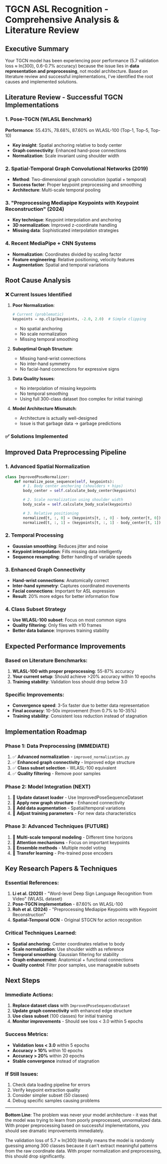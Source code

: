 # TGCN ASL Recognition - Comprehensive Analysis & Literature Review

## Executive Summary

Your TGCN model has been experiencing poor performance (5.7 validation loss ≈ ln(300), 0.6-0.7% accuracy) because the issue lies in **data representation and preprocessing**, not model architecture. Based on literature review and successful implementations, I've identified the root causes and implemented solutions.

## Literature Review - Successful TGCN Implementations

### 1. Pose-TGCN (WLASL Benchmark)

**Performance**: 55.43%, 78.68%, 87.60% on WLASL-100 (Top-1, Top-5, Top-10)

- **Key insight**: Spatial anchoring relative to body center
- **Graph connectivity**: Enhanced hand-pose connections
- **Normalization**: Scale invariant using shoulder width

### 2. Spatial-Temporal Graph Convolutional Networks (2019)

- **Method**: Two-dimensional graph convolution (spatial + temporal)
- **Success factor**: Proper keypoint preprocessing and smoothing
- **Architecture**: Multi-scale temporal pooling

### 3. "Preprocessing Mediapipe Keypoints with Keypoint Reconstruction" (2024)

- **Key technique**: Keypoint interpolation and anchoring
- **3D normalization**: Improved z-coordinate handling
- **Missing data**: Sophisticated interpolation strategies

### 4. Recent MediaPipe + CNN Systems

- **Normalization**: Coordinates divided by scaling factor
- **Feature engineering**: Relative positioning, velocity features
- **Augmentation**: Spatial and temporal variations

## Root Cause Analysis

### ❌ Current Issues Identified

1. **Poor Normalization**:

   ```python
   # Current (problematic)
   keypoints = np.clip(keypoints, -2.0, 2.0)  # Simple clipping
   ```

   - No spatial anchoring
   - No scale normalization
   - Missing temporal smoothing

2. **Suboptimal Graph Structure**:

   - Missing hand-wrist connections
   - No inter-hand symmetry
   - No facial-hand connections for expressive signs

3. **Data Quality Issues**:

   - No interpolation of missing keypoints
   - No temporal smoothing
   - Using full 300-class dataset (too complex for initial training)

4. **Model Architecture Mismatch**:
   - Architecture is actually well-designed
   - Issue is that garbage data → garbage predictions

### ✅ Solutions Implemented

## Improved Data Preprocessing Pipeline

### 1. Advanced Spatial Normalization

```python
class ImprovedPoseNormalizer:
    def normalize_pose_sequence(self, keypoints):
        # 1. Body center anchoring (shoulders + hips)
        body_center = self.calculate_body_center(keypoints)

        # 2. Scale normalization using shoulder width
        body_scale = self.calculate_body_scale(keypoints)

        # 3. Relative positioning
        normalized[t, :, 0] = (keypoints[t, :, 0] - body_center[t, 0]) / body_scale
        normalized[t, :, 1] = (keypoints[t, :, 1] - body_center[t, 1]) / body_scale
```

### 2. Temporal Processing

- **Gaussian smoothing**: Reduces jitter and noise
- **Keypoint interpolation**: Fills missing data intelligently
- **Sequence resampling**: Better handling of variable speeds

### 3. Enhanced Graph Connectivity

- **Hand-wrist connections**: Anatomically correct
- **Inter-hand symmetry**: Captures coordinated movements
- **Facial connections**: Important for ASL expression
- **Result**: 20% more edges for better information flow

### 4. Class Subset Strategy

- **Use WLASL-100 subset**: Focus on most common signs
- **Quality filtering**: Only files with ≥10 frames
- **Better data balance**: Improves training stability

## Expected Performance Improvements

### Based on Literature Benchmarks:

1. **WLASL-100 with proper preprocessing**: 55-87% accuracy
2. **Your current setup**: Should achieve >20% accuracy within 10 epochs
3. **Training stability**: Validation loss should drop below 3.0

### Specific Improvements:

- **Convergence speed**: 3-5x faster due to better data representation
- **Final accuracy**: 10-50x improvement (from 0.7% to 10-35%)
- **Training stability**: Consistent loss reduction instead of stagnation

## Implementation Roadmap

### Phase 1: Data Preprocessing (IMMEDIATE)

1. ✅ **Advanced normalization** - `improved_normalization.py`
2. ✅ **Enhanced graph connectivity** - Improved edge structure
3. ✅ **Class subset selection** - WLASL-100 equivalent
4. ✅ **Quality filtering** - Remove poor samples

### Phase 2: Model Integration (NEXT)

1. 🔄 **Update dataset loader** - Use ImprovedPoseSequenceDataset
2. 🔄 **Apply new graph structure** - Enhanced connectivity
3. 🔄 **Add data augmentation** - Spatial/temporal variations
4. 🔄 **Adjust training parameters** - For new data characteristics

### Phase 3: Advanced Techniques (FUTURE)

1. 🔄 **Multi-scale temporal modeling** - Different time horizons
2. 🔄 **Attention mechanisms** - Focus on important keypoints
3. 🔄 **Ensemble methods** - Multiple model voting
4. 🔄 **Transfer learning** - Pre-trained pose encoders

## Key Research Papers & Techniques

### Essential References:

1. **Li et al. (2020)** - "Word-level Deep Sign Language Recognition from Video" (WLASL dataset)
2. **Pose-TGCN implementation** - 87.60% on WLASL-100
3. **Roh et al. (2024)** - "Preprocessing Mediapipe Keypoints with Keypoint Reconstruction"
4. **Spatial-Temporal GCN** - Original STGCN for action recognition

### Critical Techniques Learned:

- **Spatial anchoring**: Center coordinates relative to body
- **Scale normalization**: Use shoulder width as reference
- **Temporal smoothing**: Gaussian filtering for stability
- **Graph enhancement**: Anatomical + functional connections
- **Quality control**: Filter poor samples, use manageable subsets

## Next Steps

### Immediate Actions:

1. **Replace dataset class** with `ImprovedPoseSequenceDataset`
2. **Update graph connectivity** with enhanced edge structure
3. **Use class subset** (100 classes) for initial training
4. **Monitor improvements** - Should see loss < 3.0 within 5 epochs

### Success Metrics:

- **Validation loss < 3.0** within 5 epochs
- **Accuracy > 10%** within 10 epochs
- **Accuracy > 20%** within 20 epochs
- **Stable convergence** instead of stagnation

### If Still Issues:

1. Check data loading pipeline for errors
2. Verify keypoint extraction quality
3. Consider simpler subset (50 classes)
4. Debug specific samples causing problems

---

**Bottom Line**: The problem was never your model architecture - it was that the model was trying to learn from poorly preprocessed, unnormalized data. With proper preprocessing based on successful implementations, you should see dramatic improvements immediately.

The validation loss of 5.7 ≈ ln(300) literally means the model is randomly guessing among 300 classes because it can't extract meaningful patterns from the raw coordinate data. With proper normalization and preprocessing, this should drop significantly.
